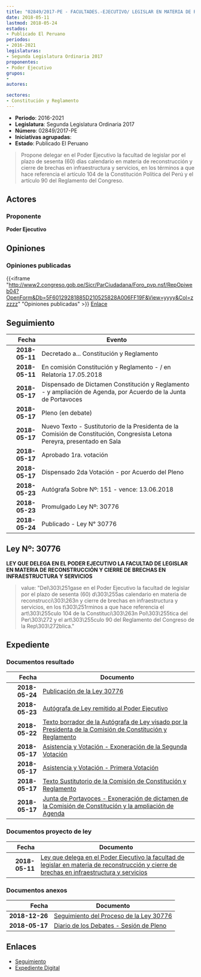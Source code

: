 ```yaml
---
title: "02849/2017-PE - FACULTADES.-EJECUTIVO/ LEGISLAR EN MATERIA DE RECONSTRUCCIÓN Y CIERRE DE BRECHAS EN INFRAESTRUCTURA Y SERVICIOS"
date: 2018-05-11
lastmod: 2018-05-24
estados:
- Publicado El Peruano
periodos:
- 2016-2021
legislaturas:
- Segunda Legislatura Ordinaria 2017
proponentes:
- Poder Ejecutivo
grupos:
- 
autores:

sectores:
- Constitución y Reglamento
---
```

- **Periodo**: 2016-2021
- **Legislatura**: Segunda Legislatura Ordinaria 2017
- **Número**: 02849/2017-PE
- **Iniciativas agrupadas**: 
- **Estado**: Publicado El Peruano

> Propone delegar en el Poder Ejecutivo la facultad de legislar por el plazo de sesenta (60) días calendario en materia de reconstrucción y cierre de brechas en infraestructura y servicios, en los términos a que hace referencia el artículo 104 de la Constitución Política del Perú y el artículo 90 del Reglamento del Congreso.


## Actores

### Proponente

**Poder Ejecutivo**

## Opiniones

### Opiniones publicadas

{{<iframe "http://www2.congreso.gob.pe/Sicr/ParCiudadana/Foro_pvp.nsf/RepOpiweb04?OpenForm&Db=5F60129281885D210525828A006FF19F&View=yyyy&Col=zzzzz" "Opiniones publicadas" >}}
[Enlace](http://www2.congreso.gob.pe/Sicr/ParCiudadana/Foro_pvp.nsf/RepOpiweb04?OpenForm&Db=5F60129281885D210525828A006FF19F&View=yyyy&Col=zzzzz)


## Seguimiento

| Fecha | Evento |
|------:|--------|
| **2018-05-11** | Decretado a... Constitución y Reglamento |
| **2018-05-11** | En comisión Constitución y Reglamento - / en Relatoría 17.05.2018 |
| **2018-05-17** | Dispensado de Dictamen Constitución y Reglamento - y ampliación de Agenda, por Acuerdo de la Junta de Portavoces |
| **2018-05-17** | Pleno (en debate) |
| **2018-05-17** | Nuevo Texto - Sustitutorio de la Presidenta de la Comisión de Constitución, Congresista Letona Pereyra, presentado en Sala |
| **2018-05-17** | Aprobado 1ra. votación |
| **2018-05-17** | Dispensado 2da Votación - por Acuerdo del Pleno |
| **2018-05-23** | Autógrafa Sobre Nº: 151 - vence: 13.06.2018 |
| **2018-05-23** | Promulgado Ley Nº: 30776 |
| **2018-05-24** | Publicado - Ley N° 30776 |

## Ley Nº: 30776

**LEY QUE DELEGA EN EL PODER EJECUTIVO LA FACULTAD DE LEGISLAR EN MATERIA DE RECONSTRUCCIÓN Y CIERRE DE BRECHAS EN INFRAESTRUCTURA Y SERVICIOS**

> value: "Del\303\251gase en el Poder Ejecutivo la facultad de legislar por el plazo de sesenta (60) d\303\255as calendario en materia de reconstrucci\303\263n y cierre de brechas en infraestructura y servicios, en los t\303\251rminos a que hace referencia el art\303\255culo 104 de la Constituci\303\263n Pol\303\255tica del Per\303\272 y el art\303\255culo 90 del Reglamento del Congreso de la Rep\303\272blica."


## Expediente

### Documentos resultado

| Fecha | Documento |
|------:|-----------|
| **2018-05-24** | [Publicación de la Ley 30776](http://www.leyes.congreso.gob.pe/Documentos/2016_2021/ADLP/Normas_Legales/30776-LEY.pdf) |
| **2018-05-23** | [Autógrafa de Ley remitido al Poder Ejecutivo](http://www.leyes.congreso.gob.pe/Documentos/2016_2021/ADLP/Texto_Aprobado/AU0284920180523.pdf) |
| **2018-05-22** | [Texto borrador de la Autógrafa de Ley visado por la Presidenta de la Comisión de Constitución y Reglamento](http://www.leyes.congreso.gob.pe/Documentos/2016_2021/Texto_Borrador_de_Autografa/BAU0284920180522.pdf) |
| **2018-05-17** | [Asistencia y Votación - Exoneración de la Segunda Votación](http://www.leyes.congreso.gob.pe/Documentos/2016_2021/Asistencia_y_Votacion/Proyectos_de_Ley/Exoneracion_de_Segunda_Votacion/ESV0284920180517.pdf) |
| **2018-05-17** | [Asistencia y Votación - Primera Votación](http://www.leyes.congreso.gob.pe/Documentos/2016_2021/Asistencia_y_Votacion/Proyectos_de_Ley/AV0284920180517.pdf) |
| **2018-05-17** | [Texto Sustitutorio de la Comisión de Constitución y Reglamento](http://www.leyes.congreso.gob.pe/Documentos/2016_2021/Texto_Sustitutorio/Proyectos_de_Ley/TS0284920180517.pdf) |
| **2018-05-17** | [Junta de Portavoces - Exoneración de dictamen de la Comisión de Constitución y la ampliación de Agenda](http://www.leyes.congreso.gob.pe/Documentos/2016_2021/Acuerdos/Junta_Portavoces/AJP0284920180517.pdf) |

### Documentos proyecto de ley

| Fecha | Documento |
|------:|-----------|
| **2018-05-11** | [Ley que delega en el Poder Ejecutivo la facultad de legislar en materia de reconstrucción y cierre de brechas en infraestructura y servicios](http://www.leyes.congreso.gob.pe/Documentos/2016_2021/Proyectos_de_Ley_y_de_Resoluciones_Legislativas/PL0284920180511.pdf) |

### Documentos anexos

| Fecha | Documento |
|------:|-----------|
| **2018-12-26** | [Seguimiento del Proceso de la Ley 30776](http://www.leyes.congreso.gob.pe/Documentos/2016_2021/Seguimiento_de_Proyectos_de_Ley/02849PL20181226.pdf) |
| **2018-05-17** | [Diario de los Debates - Sesión de Pleno](http://www.leyes.congreso.gob.pe/Documentos/2016_2021/ADLP/Diario_Debates/30776-TDD.pdf) |

## Enlaces

- [Seguimiento](http://www2.congreso.gob.pe/Sicr/TraDocEstProc/CLProLey2016.nsf/f7fff46988ca05b1052578e100829cc7/c5aceeca67a207d20525828a006cadff?OpenDocument)
- [Expediente Digital](http://www2.congreso.gob.pe/Sicr/TraDocEstProc/Expvirt_2011.nsf/visbusqptramdoc1621/02849?opendocument)

